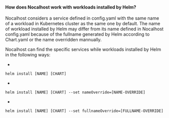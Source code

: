 #### How does Nocalhost work with workloads installed by Helm?

Nocalhost considers a service defined in config.yaml with the same name of a workload in Kubernetes cluster as the same one by default. The name of workload installed by Helm may differ from its name defined in Nocalhost config.yaml because of the fullname generated by Helm according to Chart.yaml or the name overridden mannually.

Nocalhost can find the specific services while workloads installed by Helm in the following ways:

- 
```
helm install [NAME] [CHART]
```
- 
```
helm install [NAME] [CHART] --set nameOverride=[NAME-OVERRIDE]
```
- 
```
helm install [NAME] [CHART] --set fullnameOverride=[FULLNAME-OVERRIDE]
```